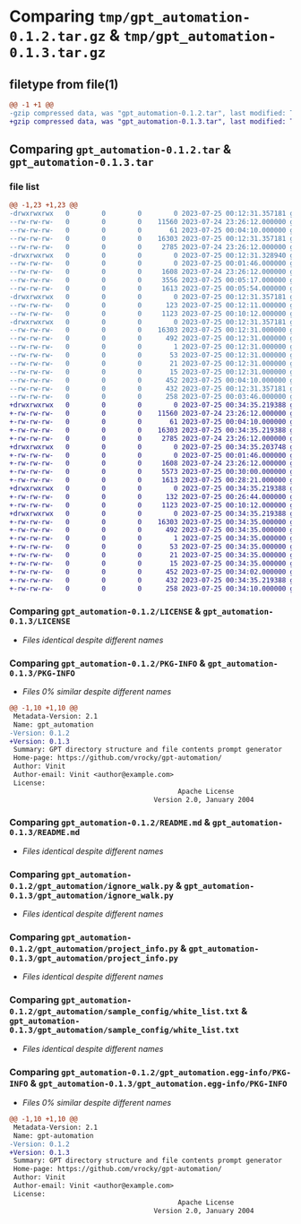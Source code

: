 # Comparing `tmp/gpt_automation-0.1.2.tar.gz` & `tmp/gpt_automation-0.1.3.tar.gz`

## filetype from file(1)

```diff
@@ -1 +1 @@
-gzip compressed data, was "gpt_automation-0.1.2.tar", last modified: Tue Jul 25 00:12:31 2023, max compression
+gzip compressed data, was "gpt_automation-0.1.3.tar", last modified: Tue Jul 25 00:34:35 2023, max compression
```

## Comparing `gpt_automation-0.1.2.tar` & `gpt_automation-0.1.3.tar`

### file list

```diff
@@ -1,23 +1,23 @@
-drwxrwxrwx   0        0        0        0 2023-07-25 00:12:31.357181 gpt_automation-0.1.2/
--rw-rw-rw-   0        0        0    11560 2023-07-24 23:26:12.000000 gpt_automation-0.1.2/LICENSE
--rw-rw-rw-   0        0        0       61 2023-07-25 00:04:10.000000 gpt_automation-0.1.2/MANIFEST.in
--rw-rw-rw-   0        0        0    16303 2023-07-25 00:12:31.357181 gpt_automation-0.1.2/PKG-INFO
--rw-rw-rw-   0        0        0     2785 2023-07-24 23:26:12.000000 gpt_automation-0.1.2/README.md
-drwxrwxrwx   0        0        0        0 2023-07-25 00:12:31.328940 gpt_automation-0.1.2/gpt_automation/
--rw-rw-rw-   0        0        0        0 2023-07-25 00:01:46.000000 gpt_automation-0.1.2/gpt_automation/__init__.py
--rw-rw-rw-   0        0        0     1608 2023-07-24 23:26:12.000000 gpt_automation-0.1.2/gpt_automation/ignore_walk.py
--rw-rw-rw-   0        0        0     3556 2023-07-25 00:05:17.000000 gpt_automation-0.1.2/gpt_automation/main.py
--rw-rw-rw-   0        0        0     1613 2023-07-25 00:05:54.000000 gpt_automation-0.1.2/gpt_automation/project_info.py
-drwxrwxrwx   0        0        0        0 2023-07-25 00:12:31.357181 gpt_automation-0.1.2/gpt_automation/sample_config/
--rw-rw-rw-   0        0        0      123 2023-07-25 00:12:11.000000 gpt_automation-0.1.2/gpt_automation/sample_config/black_list.txt
--rw-rw-rw-   0        0        0     1123 2023-07-25 00:10:12.000000 gpt_automation-0.1.2/gpt_automation/sample_config/white_list.txt
-drwxrwxrwx   0        0        0        0 2023-07-25 00:12:31.357181 gpt_automation-0.1.2/gpt_automation.egg-info/
--rw-rw-rw-   0        0        0    16303 2023-07-25 00:12:31.000000 gpt_automation-0.1.2/gpt_automation.egg-info/PKG-INFO
--rw-rw-rw-   0        0        0      492 2023-07-25 00:12:31.000000 gpt_automation-0.1.2/gpt_automation.egg-info/SOURCES.txt
--rw-rw-rw-   0        0        0        1 2023-07-25 00:12:31.000000 gpt_automation-0.1.2/gpt_automation.egg-info/dependency_links.txt
--rw-rw-rw-   0        0        0       53 2023-07-25 00:12:31.000000 gpt_automation-0.1.2/gpt_automation.egg-info/entry_points.txt
--rw-rw-rw-   0        0        0       21 2023-07-25 00:12:31.000000 gpt_automation-0.1.2/gpt_automation.egg-info/requires.txt
--rw-rw-rw-   0        0        0       15 2023-07-25 00:12:31.000000 gpt_automation-0.1.2/gpt_automation.egg-info/top_level.txt
--rw-rw-rw-   0        0        0      452 2023-07-25 00:04:10.000000 gpt_automation-0.1.2/pyproject.toml
--rw-rw-rw-   0        0        0      432 2023-07-25 00:12:31.357181 gpt_automation-0.1.2/setup.cfg
--rw-rw-rw-   0        0        0      258 2023-07-25 00:03:46.000000 gpt_automation-0.1.2/setup.py
+drwxrwxrwx   0        0        0        0 2023-07-25 00:34:35.219388 gpt_automation-0.1.3/
+-rw-rw-rw-   0        0        0    11560 2023-07-24 23:26:12.000000 gpt_automation-0.1.3/LICENSE
+-rw-rw-rw-   0        0        0       61 2023-07-25 00:04:10.000000 gpt_automation-0.1.3/MANIFEST.in
+-rw-rw-rw-   0        0        0    16303 2023-07-25 00:34:35.219388 gpt_automation-0.1.3/PKG-INFO
+-rw-rw-rw-   0        0        0     2785 2023-07-24 23:26:12.000000 gpt_automation-0.1.3/README.md
+drwxrwxrwx   0        0        0        0 2023-07-25 00:34:35.203748 gpt_automation-0.1.3/gpt_automation/
+-rw-rw-rw-   0        0        0        0 2023-07-25 00:01:46.000000 gpt_automation-0.1.3/gpt_automation/__init__.py
+-rw-rw-rw-   0        0        0     1608 2023-07-24 23:26:12.000000 gpt_automation-0.1.3/gpt_automation/ignore_walk.py
+-rw-rw-rw-   0        0        0     5573 2023-07-25 00:30:00.000000 gpt_automation-0.1.3/gpt_automation/main.py
+-rw-rw-rw-   0        0        0     1613 2023-07-25 00:28:21.000000 gpt_automation-0.1.3/gpt_automation/project_info.py
+drwxrwxrwx   0        0        0        0 2023-07-25 00:34:35.219388 gpt_automation-0.1.3/gpt_automation/sample_config/
+-rw-rw-rw-   0        0        0      132 2023-07-25 00:26:44.000000 gpt_automation-0.1.3/gpt_automation/sample_config/black_list.txt
+-rw-rw-rw-   0        0        0     1123 2023-07-25 00:10:12.000000 gpt_automation-0.1.3/gpt_automation/sample_config/white_list.txt
+drwxrwxrwx   0        0        0        0 2023-07-25 00:34:35.219388 gpt_automation-0.1.3/gpt_automation.egg-info/
+-rw-rw-rw-   0        0        0    16303 2023-07-25 00:34:35.000000 gpt_automation-0.1.3/gpt_automation.egg-info/PKG-INFO
+-rw-rw-rw-   0        0        0      492 2023-07-25 00:34:35.000000 gpt_automation-0.1.3/gpt_automation.egg-info/SOURCES.txt
+-rw-rw-rw-   0        0        0        1 2023-07-25 00:34:35.000000 gpt_automation-0.1.3/gpt_automation.egg-info/dependency_links.txt
+-rw-rw-rw-   0        0        0       53 2023-07-25 00:34:35.000000 gpt_automation-0.1.3/gpt_automation.egg-info/entry_points.txt
+-rw-rw-rw-   0        0        0       21 2023-07-25 00:34:35.000000 gpt_automation-0.1.3/gpt_automation.egg-info/requires.txt
+-rw-rw-rw-   0        0        0       15 2023-07-25 00:34:35.000000 gpt_automation-0.1.3/gpt_automation.egg-info/top_level.txt
+-rw-rw-rw-   0        0        0      452 2023-07-25 00:34:02.000000 gpt_automation-0.1.3/pyproject.toml
+-rw-rw-rw-   0        0        0      432 2023-07-25 00:34:35.219388 gpt_automation-0.1.3/setup.cfg
+-rw-rw-rw-   0        0        0      258 2023-07-25 00:34:10.000000 gpt_automation-0.1.3/setup.py
```

### Comparing `gpt_automation-0.1.2/LICENSE` & `gpt_automation-0.1.3/LICENSE`

 * *Files identical despite different names*

### Comparing `gpt_automation-0.1.2/PKG-INFO` & `gpt_automation-0.1.3/PKG-INFO`

 * *Files 0% similar despite different names*

```diff
@@ -1,10 +1,10 @@
 Metadata-Version: 2.1
 Name: gpt_automation
-Version: 0.1.2
+Version: 0.1.3
 Summary: GPT directory structure and file contents prompt generator
 Home-page: https://github.com/vrocky/gpt-automation/
 Author: Vinit
 Author-email: Vinit <author@example.com>
 License: 
                                          Apache License
                                    Version 2.0, January 2004
```

### Comparing `gpt_automation-0.1.2/README.md` & `gpt_automation-0.1.3/README.md`

 * *Files identical despite different names*

### Comparing `gpt_automation-0.1.2/gpt_automation/ignore_walk.py` & `gpt_automation-0.1.3/gpt_automation/ignore_walk.py`

 * *Files identical despite different names*

### Comparing `gpt_automation-0.1.2/gpt_automation/project_info.py` & `gpt_automation-0.1.3/gpt_automation/project_info.py`

 * *Files identical despite different names*

### Comparing `gpt_automation-0.1.2/gpt_automation/sample_config/white_list.txt` & `gpt_automation-0.1.3/gpt_automation/sample_config/white_list.txt`

 * *Files identical despite different names*

### Comparing `gpt_automation-0.1.2/gpt_automation.egg-info/PKG-INFO` & `gpt_automation-0.1.3/gpt_automation.egg-info/PKG-INFO`

 * *Files 0% similar despite different names*

```diff
@@ -1,10 +1,10 @@
 Metadata-Version: 2.1
 Name: gpt-automation
-Version: 0.1.2
+Version: 0.1.3
 Summary: GPT directory structure and file contents prompt generator
 Home-page: https://github.com/vrocky/gpt-automation/
 Author: Vinit
 Author-email: Vinit <author@example.com>
 License: 
                                          Apache License
                                    Version 2.0, January 2004
```

